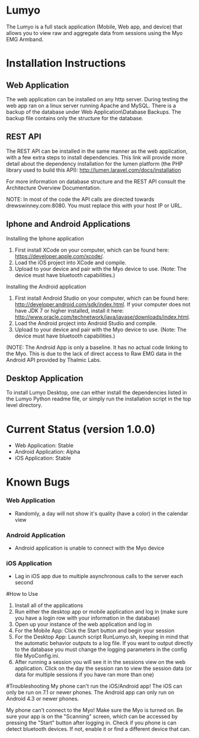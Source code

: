 # Lumyo

The Lumyo is a full stack application (Mobile, Web app, and device) that allows you to view raw and aggregate data from sessions using the Myo EMG Armband.

# Installation Instructions

## Web Application
  The web application can be installed on any http server. During testing the web app ran on a linux server running Apache and MySQL. There is a backup of the database under Web Application\Database Backups. The backup file contains only the structure for the database. 
  
## REST API
  The REST API can be installed in the same manner as the web application, with a few extra steps to install dependencies. This link will provide more detail about the dependency installation for the lumen platform (the PHP library used to build this API): http://lumen.laravel.com/docs/installation
  
For more information on database structure and the REST API consult the Architecture Overview Documentation.

NOTE: In most of the code the API calls are directed towards drewswinney.com:8080. You must replace this with your host IP or URL.

## Iphone and Android Applications 

  Installing the Iphone application
  1. First install XCode on your computer, which can be found here: https://developer.apple.com/xcode/.
  2. Load the iOS project into XCode and compile.
  3. Upload to your device and pair with the Myo device to use. (Note: The device must have bluetooth capabilities.)

  Installing the Android application
  1. First install Android Studio on your computer, which can be found here: http://developer.android.com/sdk/index.html. If your computer does not have JDK 7 or higher installed, install it here: http://www.oracle.com/technetwork/java/javase/downloads/index.html.
  2. Load the Android project into Android Studio and compile.
  3. Upload to your device and pair with the Myo device to use. (Note: The device must have bluetooth capabilities.)

(NOTE: The Android App is only a baseline. It has no actual code linking to the Myo. This is due to the lack of direct access to Raw EMG data in the Android API provided by Thalmic Labs.

## Desktop Application
To install Lumyo Desktop, one can either install the dependencies listed in the Lumyo Python readme file, or simply run the installation script in the top level directory.

# Current Status (version 1.0.0)
- Web Application: Stable
- Android Application: Alpha
- iOS Application: Stable

# Known Bugs
### Web Application
  - Randomly, a day will not show it's quality (have a color) in the calendar view
  
### Android Application
  - Android application is unable to connect with the Myo device

### iOS Application
  - Lag in iOS app due to multiple asynchronous calls to the server each second

#How to Use
1. Install all of the applications
2. Run either the desktop app or mobile application and log in (make sure you have a login row with your information in the database)
3. Open up your instance of the web application and log in
4. For the Mobile App: Click the Start button and begin your session
5. For the Desktop App: Launch script RunLumyo.sh, keeping in mind that the automatic behavior outputs to a log file. If you want to output directly to the database you must change the logging parameters in the config file MyoConfig.ini.
6. After running a session you will see it in the sessions view on the web application. Click on the day the session ran to view the session data (or data for multiple sessions if you have ran more than one)

#Troubleshooting
My phone can't run the iOS/Android app!
The iOS can only be run on 7.1 or newer phones. The Android app can only run on Android 4.3 or newer phones.

My phone can't connect to the Myo!
Make sure the Myo is turned on. Be sure your app is on the "Scanning" screen, which can be accessed by pressing the "Start" button after logging in. Check if you phone is can detect bluetooth devices. If not, enable it or find a different device that can.